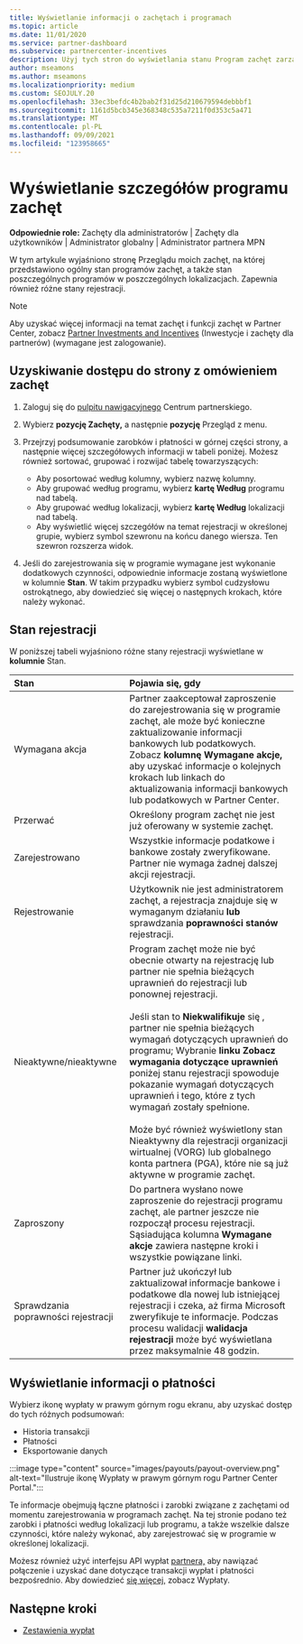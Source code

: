 ```yaml
---
title: Wyświetlanie informacji o zachętach i programach
ms.topic: article
ms.date: 11/01/2020
ms.service: partner-dashboard
ms.subservice: partnercenter-incentives
description: Użyj tych stron do wyświetlania stanu Program zachęt zarządzania
author: mseamons
ms.author: mseamons
ms.localizationpriority: medium
ms.custom: SEOJULY.20
ms.openlocfilehash: 33ec3befdc4b2bab2f31d25d210679594debbbf1
ms.sourcegitcommit: 1161d5bcb345e368348c535a7211f0d353c5a471
ms.translationtype: MT
ms.contentlocale: pl-PL
ms.lasthandoff: 09/09/2021
ms.locfileid: "123958665"
---
```

# <a name="view-your-incentives-program-details"></a>Wyświetlanie szczegółów programu zachęt

**Odpowiednie role:** Zachęty dla administratorów | Zachęty dla użytkowników | Administrator globalny | Administrator partnera MPN

W tym artykule  wyjaśniono stronę Przeglądu moich zachęt, na której przedstawiono ogólny stan programów zachęt, a także stan poszczególnych programów w poszczególnych lokalizacjach. Zapewnia również różne stany rejestracji.

>[!NOTE]
>Aby uzyskać więcej informacji na temat zachęt i funkcji zachęt w Partner Center, zobacz [Partner Investments and Incentives](https://partner.microsoft.com/membership/partner-incentives) (Inwestycje i zachęty dla partnerów) (wymagane jest zalogowanie).

## <a name="access-the-incentives-overview-page"></a>Uzyskiwanie dostępu do strony z omówieniem zachęt

1. Zaloguj się do [pulpitu nawigacyjnego](https://partner.microsoft.com/dashboard) Centrum partnerskiego.
1. Wybierz **pozycję Zachęty,** a następnie **pozycję** Przegląd z menu.
1. Przejrzyj podsumowanie zarobków i płatności w górnej części strony, a następnie więcej szczegółowych informacji w tabeli poniżej. Możesz również sortować, grupować i rozwijać tabelę towarzyszących:

   - Aby posortować według kolumny, wybierz nazwę kolumny.
   - Aby grupować według programu, wybierz **kartę Według** programu nad tabelą.
   - Aby grupować według lokalizacji, wybierz **kartę Według** lokalizacji nad tabelą.
   - Aby wyświetlić więcej szczegółów na temat rejestracji w określonej grupie, wybierz symbol szewronu na końcu danego wiersza. Ten szewron rozszerza widok.
1. Jeśli do zarejestrowania się w programie wymagane jest wykonanie dodatkowych czynności, odpowiednie informacje zostaną wyświetlone w kolumnie **Stan**. W takim przypadku wybierz symbol cudzysłowu ostrokątnego, aby dowiedzieć się więcej o następnych krokach, które należy wykonać.

## <a name="enrollment-status"></a>Stan rejestracji

W poniższej tabeli wyjaśniono różne stany rejestracji wyświetlane w **kolumnie** Stan.

| **Stan**         | **Pojawia się, gdy** |
|:------------------------------------|:------------------|
| Wymagana akcja  | Partner zaakceptował zaproszenie do zarejestrowania się w programie zachęt, ale może być konieczne zaktualizowanie informacji bankowych lub podatkowych. Zobacz **kolumnę Wymagane akcje,** aby uzyskać informacje o kolejnych krokach lub linkach do aktualizowania informacji bankowych lub podatkowych w Partner Center. |
| Przerwać  | Określony program zachęt nie jest już oferowany w systemie zachęt. |
| Zarejestrowano  | Wszystkie informacje podatkowe i bankowe zostały zweryfikowane. Partner nie wymaga żadnej dalszej akcji rejestracji. |
| Rejestrowanie  | Użytkownik nie jest administratorem zachęt, a rejestracja znajduje się w wymaganym działaniu **lub** sprawdzania **poprawności stanów** rejestracji.|
| Nieaktywne/nieaktywne | Program zachęt może nie być obecnie otwarty na rejestrację lub partner nie spełnia bieżących uprawnień do rejestracji lub ponownej rejestracji. <br><br> Jeśli stan to **Niekwalifikuje** się , partner nie spełnia bieżących wymagań dotyczących uprawnień do programu; Wybranie **linku Zobacz wymagania dotyczące uprawnień** poniżej stanu rejestracji spowoduje pokazanie wymagań dotyczących uprawnień i tego, które z tych wymagań zostały spełnione. <br><br> Może być również  wyświetlony stan Nieaktywny dla rejestracji organizacji wirtualnej (VORG) lub globalnego konta partnera (PGA), które nie są już aktywne w programie zachęt.  |
| Zaproszony  | Do partnera wysłano nowe zaproszenie do rejestracji programu zachęt, ale partner jeszcze nie rozpoczął procesu rejestracji. Sąsiadująca kolumna **Wymagane akcje** zawiera następne kroki i wszystkie powiązane linki.  |
| Sprawdzania poprawności rejestracji  | Partner już ukończył lub zaktualizował informacje bankowe i podatkowe dla nowej lub istniejącej rejestracji i czeka, aż firma Microsoft zweryfikuje te informacje. Podczas procesu walidacji **walidacja rejestracji** może być wyświetlana przez maksymalnie 48 godzin.  |

## <a name="see-your-payment-information"></a>Wyświetlanie informacji o płatności

Wybierz ikonę wypłaty w prawym górnym rogu ekranu, aby uzyskać dostęp do tych różnych podsumowań:

- Historia transakcji
- Płatności
- Eksportowanie danych

:::image type="content" source="images/payouts/payout-overview.png" alt-text="Ilustruje ikonę Wypłaty w prawym górnym rogu Partner Center Portal.":::

Te informacje obejmują łączne płatności i zarobki związane z zachętami od momentu zarejestrowania w programach zachęt. Na tej stronie podano też zarobki i płatności według lokalizacji lub programu, a także wszelkie dalsze czynności, które należy wykonać, aby zarejestrować się w programie w określonej lokalizacji. 

Możesz również użyć interfejsu API wypłat [partnera,](https://apidocs.microsoft.com/services/partnerpayouts) aby nawiązać połączenie i uzyskać dane dotyczące transakcji wypłat i płatności bezpośrednio. Aby dowiedzieć [się więcej,](payout-statement.md) zobacz Wypłaty.

## <a name="next-steps"></a>Następne kroki

- [Zestawienia wypłat](payout-statement.md)
